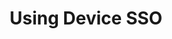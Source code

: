 ---
layout: tutorial
title: Using Device SSO
breadcrumb_title: Device SSO
relevantTo: [android,ios,windows,cordova]
weight: 8
---